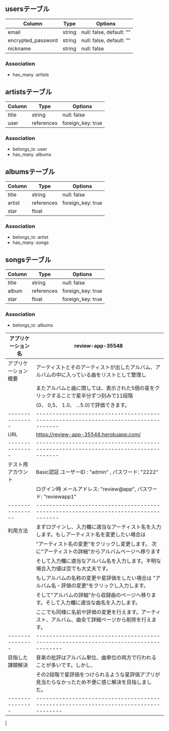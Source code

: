 ## usersテーブル

|  Column            | Type     | Options                  |
| ------------------ | -------- | ------------------------ |
| email              | string   | null: false, default: "" |
| encrypted_password | string   | null: false, default: "" |
| nickname           | string   | null: false              |

###  Association

- has_many :artists

## artistsテーブル

| Column             | Type       | Options                  |
| ------------------ | ---------- | ------------------------ |
| title              | string     | null:        false       |
| user               | references | foreign_key: true        |

### Association

- belongs_to :user
- has_many   :albums

## albumsテーブル

| Column             | Type        | Options                  |
| ------------------ | ----------- | ------------------------ |
| title              | string      | null:       false        |
| artist             | references  | foreign_key: true        |
| star               | float       |                          |

### Association

- belongs_to :artist
- has_many   :songs

## songsテーブル

| Column             | Type        | Options                  |
| ------------------ | ----------- | ------------------------ |
| title              | string      | null:       false        |
| album              | references  | foreign_key: true        |
| star               | float       | foreign_key: true        |

### Association

- belongs_to :albums

|アプリケーション名  | review-app-35548                                                                    |
| --------------- | ----------------------------------------------------------------------------------- |
|アプリケーション概要| アーティストとそのアーティストが出したアルバム、アルバムの中に入っている曲をリストとして整理し      |
|                 |またアルバムと曲に関しては、表示された5個の星をクリックすることで星半分ずつ刻みで11段階            |
|                 |(0、 0,5、 1.0、 ...5.0)で評価できます。                                                 |
| --------------- | ----------------------------------------------------------------------------------- |
| URL             | https://review-app-35548.herokuapp.com/                                             |
| --------------- | ----------------------------------------------------------------------------------- |
| テスト用アカウント | Basic認証 ユーザーID   : "admin"     , パスワード: "2222"                               |
|                 | ログイン時 メールアドレス: "review@app", パスワード: "reviewapp1"                         |
|---------------- | ----------------------------------------------------------------------------------- |
| 利用方法         | まずログインし、入力欄に適当なアーティスト名を入力します。もしアーティスト名を変更したい場合は       |
|                 | "アーティスト名の変更"をクリックし変更します。 次に"アーティストの詳細"からアルバムページへ移ります |    
|                 | そして入力欄に適当なアルバム名を入力します。不明な場合入力値は空でも大丈夫です。                  |
|                 | もしアルバムの名称の変更や星評価をしたい場合は "アルバム名・評価の変更"をクリックし入力します。     |                                              
|                 | そして"アルバムの詳細"から収録曲のページへ移ります。そして入力欄に適当な曲名を入力します。         |
|                 | ここでも同様に名前や評価の変更を行えます。アーティスト、アルバム、曲全て詳細ページから削除を行えます。|   
| --------------- | ------------------------------------------------------------------------------------ |
|  目指した課題解決  | 音楽の批評はアルバム単位、曲単位の両方で行われることが多いです。しかし、                         |
|                 | その2段階で星評価をつけられるような星評価アプリが見当たらなかったため不便に感じ解決を目指しました。   |
| --------------- | ------------------------------------------------------------------------------------ |
|                                                                              